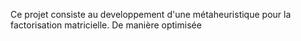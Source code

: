 Ce projet consiste au developpement d'une métaheuristique pour la factorisation matricielle. De manière optimisée
